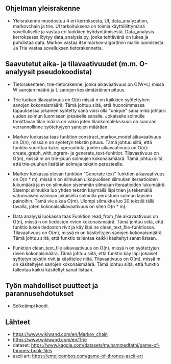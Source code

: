 
## Ohjelman yleisrakenne
 - Yleisrakenne muodostuu 4 eri kerroksesta, UI, data_analyzation, markovchain ja trie. UI tarkoituksena on 
 toimia käyttöliittymänä sovellukselle ja vastaa eri luokkien hyödyntämisestä. Data_analysis kerroksessa löytyy
 data_analysis.py, jonka tehtävänä on lukea ja puhdistaa data.  Markov vastaa itse markov-algoritmin mallin luomisesta. 
 Ja Trie vastaa sovelluksen tietorakennetta. 
 
 ## Saavutetut aika- ja tilavaativuudet (m.m. O-analyysit pseudokoodista)
  - Tietorakenteen, trie-tietorakenne, jonka aikavaativuus on O(W*L) missä W sanojen määrä ja L sanojen keskimääräinen pituus.
  - Trie luokan tilavaativuus on O(n) missä n on kaikkien syötettyhen sanojen kokonaismäärä. Tämä johtuu siitä, että huonoimmassa tapauksessa jokainen syötetty sana voisi olla "unique" sana mikä johtaisi uuden solmun luomiseen jokaiselle sanalle. Jokaiselle solmulle tarvittavan tilan määrä on vakio joten tilankompleksisuus on suoraan verrannollinne syötettyjyen sanojen määrään.  

  - Markov luokassa taas funktion construct_markov_model aikavaativuus on O(n), missä n on syötetyn tekstin pituus. Tämä johtuu siitä, että funktio suorittaa kaksi operaatiota, joiden aikavaativuus on O(n): create_graph_with_ngram- ja generate_text-funktiot. Tilavaativuus on O(m), missä m on trie-puun solmujen kokonaismäärä. Tämä johtuu siitä, että trie-puuhun lisätään solmuja tekstin perusteella.

  - Markov luokassa olevan funktion "Generate text" funktion aikavaativuus on O(n * m), missä n on silmukan ulkopuolisen silmukan iteraatioiden lukumäärä ja m on silmukan sisemmän silmukan iteraatioiden lukumäärä. Sisempi silmukka luo yhden tekstin käymällä läpi trien ja tekemällä satunnaisen valinnan jokaisella solmulla perustuen solmun lapsien painoihin. Tämä vie aikaa O(m). Ulompi silmukka luo 20 tekstiä tällä tavalla, joten kokonaisaikavaativuus on siten O(n * m).

  - Data analyysi luokassa taas Funktion read_from_file aikavaativuus on O(n), missä n on tiedoston rivien kokonaismäärä. Tämä johtuu siitä, että funktio lukee tiedoston rivit ja käy läpi ne clean_text_file-funktiossa. Tilavaativuus on O(m), missä m on käsiteltyjen sanojen kokonaismäärä. Tämä johtuu siitä, että funktio tallentaa kaikki käsiteltyt sanat listaan.

  - Funktion clean_text_file aikavaativuus on O(n), missä n on syötettyjen rivien kokonaismäärä. Tämä johtuu siitä, että funktio käy läpi jokaiset syötetyn tekstin rivit ja käsittelee niitä. Tilavaativuus on O(m), missä m on käsiteltyjen sanojen kokonaismäärä. Tämä johtuu siitä, että funktio tallentaa kaikki käsiteltyt sanat listaan.
  
  
 ## Työn mahdolliset puutteet ja parannusehdotukset
  - Selkeämpi koodi. 
 ## Lähteet
  - https://www.wikiwand.com/en/Markov_chain
  - https://www.wikiwand.com/en/Trie
  - dataset: https://www.kaggle.com/datasets/muhammedfathi/game-of-thrones-book-files
  - ascii art: https://emojicombos.com/game-of-thrones-ascii-art
